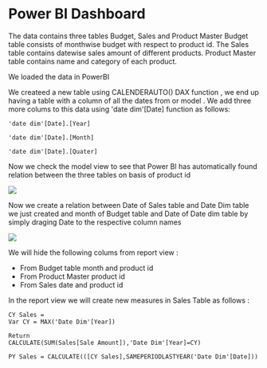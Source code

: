 # Power BI Dashboard

The data contains three tables Budget, Sales and Product Master
Budget table consists of monthwise budget with respect to product id.
The Sales table contains datewise sales amount of different products.
Product Master table contains name and category of each product.

We loaded the data in PowerBI 

We createed a new table using CALENDERAUTO() DAX function , we end up having a table with a column of all the dates from or model . We add three more colums to this data using 'date dim'[Date] function as follows:

``` 'date dim'[Date].[Year] ```

``` 'date dim'[Date].[Month] ```

``` 'date dim'[Date].[Quater] ```

Now we check the model view to see that Power BI has automatically found relation between the three tables on basis of product id 

<img src="Screenshot 2023-08-10 172627.png">

Now we create a relation between Date of Sales table and Date Dim table we just created  and month of Budget table and Date of Date dim table by simply draging Date to the respective column names 

<img src="Screenshot 2023-08-10 173241.png">

We will hide the following colums from report view :

 * From Budget table month and product id
 * From Product Master product id
 * From Sales date and product id

In the report view we will create new measures in Sales Table as follows :

```
CY Sales = 
Var CY = MAX('Date Dim'[Year])

Return
CALCULATE(SUM(Sales[Sale Amount]),'Date Dim'[Year]=CY)
```

```
PY Sales = CALCULATE(([CY Sales],SAMEPERIODLASTYEAR('Date Dim'[Date]))
```

